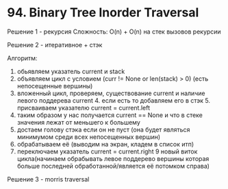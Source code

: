 # 94. Binary Tree Inorder Traversal
Решение 1 - рекурсия
Сложность: O(n) + O(n) на стек вызовов рекурсии

Решение 2 - итеративное + стэк

Алгоритм:
1. обьявляем указатель current и stack
2. объявляем цикл с условием (curr != None or len(stack) > 0) (есть непосещенные вершины)
  4. вложенный цикл, проверяем, существование current и наличие левого поддерева current 
    4. если есть то добавляем его в стэк
    5. присваиваем указателю current = current.left
5. таким образом у нас получается current == None и что в стеке значения лежат от меньшего к большему
6. достаем голову стэка если он не пуст (она будет являться минимумом среди всех непосещенных вершин)
7. обрабатываем её (выводим на экран, кладем в список итп)
8. переключаем указатель current = current.right
9 новый виток цикла(начинаем обрабывать левое поддерево вершины которая больше последней обработанной/является её потомком справа)

Решение 3 - morris traversal
